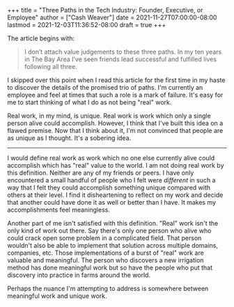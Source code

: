 +++
title = "Three Paths in the Tech Industry: Founder, Executive, or Employee"
author = ["Cash Weaver"]
date = 2021-11-27T07:00:00-08:00
lastmod = 2021-12-03T11:36:52-08:00
draft = true
+++

The article begins with:

> I don’t attach value judgements to these three paths. In my ten years in The Bay Area I’ve seen friends lead successful and fulfilled lives following all three.

I skipped over this point when I read this article for the first time in my haste to discover the details of the promised trio of paths. I'm currently an employee and feel at times that such a role is a mark of failure. It's easy for me to start thinking of what I do as not being "real" work.

Real work, in my mind, is unique. Real work is work which only a single person alive could accomplish. However, I think that I've built this idea on a flawed premise. Now that I think about it, I'm not convinced that people are as unique as I thought. It's a sobering idea.

---

I would define real work as work which no one else currently alive could accomplish which has "real" value to the world. I am not doing real work by this definition. Neither are any of my friends or peers. I have only encountered a small handful of people who I felt were _different_ in such a way that I felt they could accomplish something unique compared with others at their level. I find it disheartening to reflect on my work and decide that another could have done it as well or better than I have. It makes my accomplishments feel meaningless.

Another part of me isn't satisfied with this definition. "Real" work isn't the only kind of work out there. Say there's only one person who alive who could crack open some problem in a complicated field. That person wouldn't also be able to implement that solution across multiple domains, companies, etc. Those implementations of a burst of "real" work are valuable and meaningful. The person who discovers a new irrigation method has done meaningful work but so have the people who put that discovery into practice in farms around the world.

Perhaps the nuance I'm attempting to address is somewhere between meaningful work and unique work.
